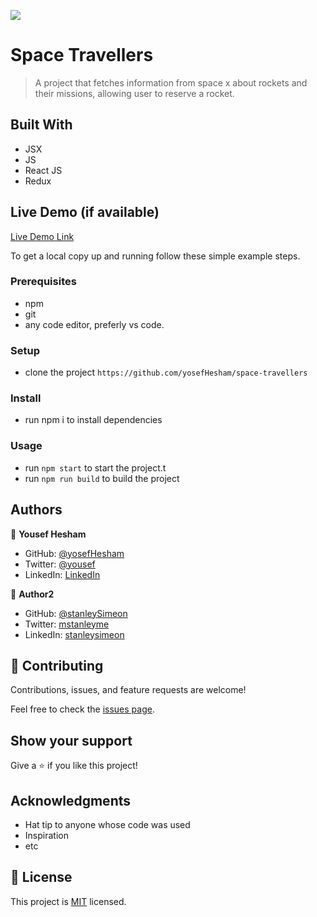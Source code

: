 ![](https://img.shields.io/badge/Microverse-blueviolet)

# Space Travellers

> A project that fetches information from space x about rockets and their missions, allowing user to reserve a rocket.

## Built With

- JSX
- JS
- React JS
- Redux

## Live Demo (if available)

[Live Demo Link](https://roaring-jelly-585f87.netlify.app/)



To get a local copy up and running follow these simple example steps.

### Prerequisites
- npm
- git
- any code editor, preferly vs code.

### Setup
- clone the project `https://github.com/yosefHesham/space-travellers`

### Install
- run npm i to install dependencies

### Usage
- run `npm start` to start the project.t
- run `npm run build` to build the  project


## Authors

👤 **Yousef Hesham**

- GitHub: [@yosefHesham](https://github.com/yosefHesham)
- Twitter: [@yousef](https://twitter.com/Yousef45653478)
- LinkedIn: [LinkedIn](https://www.linkedin.com/in/yousef-hesham98/)

👤 **Author2**

- GitHub: [@stanleySimeon](https://github.com/stanleySimeon)
- Twitter: [mstanleyme](https://twitter.com/mstanleyme)
- LinkedIn: [stanleysimeon](https://www.linkedin.com/in/stanleysimeon/)

## 🤝 Contributing

Contributions, issues, and feature requests are welcome!

Feel free to check the [issues page](../../issues/).

## Show your support

Give a ⭐️ if you like this project!

## Acknowledgments

- Hat tip to anyone whose code was used
- Inspiration
- etc

## 📝 License

This project is [MIT](./MIT.md) licensed.